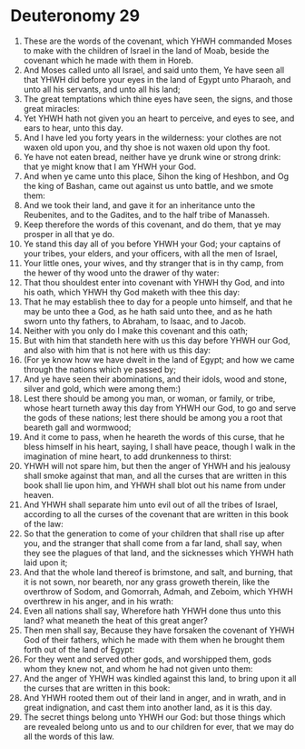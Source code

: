 ﻿# Deuteronomy  29
1. These are the words of the covenant, which YHWH commanded Moses to make with the children of Israel in the land of Moab, beside the covenant which he made with them in Horeb. 
2.  And Moses called unto all Israel, and said unto them, Ye have seen all that YHWH did before your eyes in the land of Egypt unto Pharaoh, and unto all his servants, and unto all his land; 
3. The great temptations which thine eyes have seen, the signs, and those great miracles: 
4. Yet YHWH hath not given you an heart to perceive, and eyes to see, and ears to hear, unto this day. 
5. And I have led you forty years in the wilderness: your clothes are not waxen old upon you, and thy shoe is not waxen old upon thy foot. 
6. Ye have not eaten bread, neither have ye drunk wine or strong drink: that ye might know that I am YHWH your God. 
7. And when ye came unto this place, Sihon the king of Heshbon, and Og the king of Bashan, came out against us unto battle, and we smote them: 
8. And we took their land, and gave it for an inheritance unto the Reubenites, and to the Gadites, and to the half tribe of Manasseh. 
9. Keep therefore the words of this covenant, and do them, that ye may prosper in all that ye do. 
10.  Ye stand this day all of you before YHWH your God; your captains of your tribes, your elders, and your officers, with all the men of Israel, 
11. Your little ones, your wives, and thy stranger that is in thy camp, from the hewer of thy wood unto the drawer of thy water: 
12. That thou shouldest enter into covenant with YHWH thy God, and into his oath, which YHWH thy God maketh with thee this day: 
13. That he may establish thee to day for a people unto himself, and that he may be unto thee a God, as he hath said unto thee, and as he hath sworn unto thy fathers, to Abraham, to Isaac, and to Jacob. 
14. Neither with you only do I make this covenant and this oath; 
15. But with him that standeth here with us this day before YHWH our God, and also with him that is not here with us this day: 
16. (For ye know how we have dwelt in the land of Egypt; and how we came through the nations which ye passed by; 
17. And ye have seen their abominations, and their idols, wood and stone, silver and gold, which were among them:) 
18. Lest there should be among you man, or woman, or family, or tribe, whose heart turneth away this day from YHWH our God, to go and serve the gods of these nations; lest there should be among you a root that beareth gall and wormwood; 
19. And it come to pass, when he heareth the words of this curse, that he bless himself in his heart, saying, I shall have peace, though I walk in the imagination of mine heart, to add drunkenness to thirst: 
20. YHWH will not spare him, but then the anger of YHWH and his jealousy shall smoke against that man, and all the curses that are written in this book shall lie upon him, and YHWH shall blot out his name from under heaven. 
21. And YHWH shall separate him unto evil out of all the tribes of Israel, according to all the curses of the covenant that are written in this book of the law: 
22. So that the generation to come of your children that shall rise up after you, and the stranger that shall come from a far land, shall say, when they see the plagues of that land, and the sicknesses which YHWH hath laid upon it; 
23. And that the whole land thereof is brimstone, and salt, and burning, that it is not sown, nor beareth, nor any grass groweth therein, like the overthrow of Sodom, and Gomorrah, Admah, and Zeboim, which YHWH overthrew in his anger, and in his wrath: 
24. Even all nations shall say, Wherefore hath YHWH done thus unto this land? what meaneth the heat of this great anger? 
25. Then men shall say, Because they have forsaken the covenant of YHWH God of their fathers, which he made with them when he brought them forth out of the land of Egypt: 
26. For they went and served other gods, and worshipped them, gods whom they knew not, and whom he had not given unto them: 
27. And the anger of YHWH was kindled against this land, to bring upon it all the curses that are written in this book: 
28. And YHWH rooted them out of their land in anger, and in wrath, and in great indignation, and cast them into another land, as it is this day. 
29. The secret things belong unto YHWH our God: but those things which are revealed belong unto us and to our children for ever, that we may do all the words of this law. 
